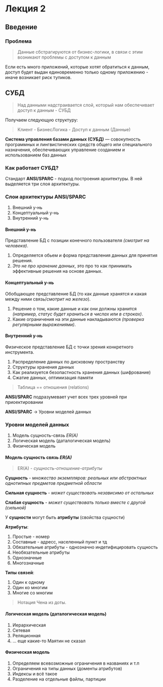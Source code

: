 # Лекция 2

## Введение

### Проблема

> Данные сбстрагируются от бизнес-логики, в связи с этим возникают проблемы с доступом к данным

Если есть много приложений, которые хотят обратиться к данным, доступ будет выдан единовременно только одному приложению - иначе возникает риск тупиков.

## СУБД

> Над данными надстраивается слой, который нам обеспечивает доступ к данным - СУБД

Получаем следующую структуру:

> Клиент - БизнесЛогика - Доступ к данным (Данные)

**Система управления базами данных (СУБД)** — совокупность программных и лингвистических средств общего или специального назначения, обеспечивающих управление созданием и использованием баз данных

### Как работает СУБД?

Стандарт **ANSI/SPARC** - подход построения архитектуры.
В ней выделяется три слоя архитектуры.

### Слои архитектуры ANSI/SPARC

1. Внешний у-нь
2. Концептуальный у-нь
3. Внутренний у-нь

#### Внешний у-нь

Представление БД с позиции конечного пользователя _(смотрит на человека)_.

1. Определяется обьем и форма представления данных для принятия решения.
2. _Это не про хранение данных_, это про то как принимать эффективные решения на основе данных.

#### Концептуальный у-нь

Обобщающее представление БД (то как данные хранятся и какая между ними связь/_смотрит на железо_).

1. Решение о том, какие данные и как они должны хранится _(например, статус будет храниться в числах или в строках)_.
2. Какие ограничения на эти данные накладываются _(проверка регулярными выражениями)_.

#### Внутренний у-нь

Физическое представление БД с точки зрения конкретного инструмента.

1. Распределение данных по дисковому пространству
2. Структуры хранения данных
3. Как реализуется безопастность хранения данных (шифрование)
4. Сжатие данных, оптимизация памяти

> Таблица == отношения (relations)

**ANSI/SPARC** подразумевает учет всех трех уровней при приоектировании

**ANSI/SPARC** -> Уровни моделей данных

### Уровни моделей данных

1. Модель сущность-связь _ER(A)_
2. Логическая модель (даталогическая модель)
3. Физическая модель

#### Модель сущность связь _ER(A)_

> ER(A) - _сущность-отношение-атрибуты_

**Сущность** - _множество экземпляров: реальных или абстрактных однотипных предметов предметной области_

**Сильная сущность** - _может существовать независимо от остальных_

**Слабая сущность** - _может существовать только вместе с другой (сильной)_

У **сущности** могут быть **атрибуты** (свойства сущности)

**Атрибуты**:

1. Простые - номер
2. Составные - адресс, населенный пункт и тд
3. Обязательные атрибуты - однозначно индетифицировать сущность
4. Необязательные атрибуты
5. Однозначные
6. Многозначные

**Типы связей**:

1. Один к одному
2. Один ко многим
3. Многие со многим

> Нотация Чена из доты.

#### Логическая модель (даталогическая модель)

1. Иерархическая
2. Сетевая
3. Реляционная
4. ... еще какие-то Маятин не сказал

#### Физическая модель

1. Определяем всевозможные ограничения в названиях и т.п
2. Ограничения на типы данных (доменты атрибутов)
3. Индексы и всё такое
4. Разделение на отдельные файлы, партиции
